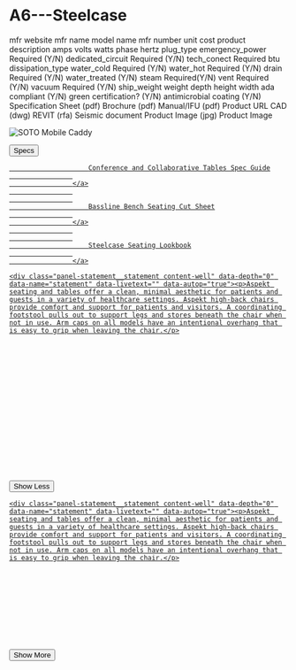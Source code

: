 # A6---Steelcase


mfr website
mfr name
model name
mfr number
unit cost
product description
amps
volts
watts
phase
hertz
plug_type
emergency_power Required (Y/N)
dedicated_circuit Required (Y/N)
tech_conect Required
btu 
dissipation_type
water_cold Required (Y/N)
water_hot  Required (Y/N)
drain Required (Y/N)
water_treated (Y/N)
steam  Required(Y/N)
vent  Required (Y/N)
vacuum Required (Y/N)
ship_weight
weight
depth
height
width
ada compliant (Y/N)
green certification? (Y/N)
antimicrobial coating (Y/N)
Specification Sheet (pdf)
Brochure (pdf)
Manual/IFU (pdf)
Product URL
CAD (dwg)
REVIT (rfa)
Seismic document
Product Image (jpg)
Product Image



<img class="slide__image t_masthead_ow" alt="SOTO Mobile Caddy" src="https://steelcase-res.cloudinary.com/image/upload/t_masthead_ow/q_auto,f_auto,h_656,w_1166/v1602800435/15-0012972.jpg" sizes="(min-width: 1260px) 1260px, 100vw" srcset="https://steelcase-res.cloudinary.com/image/upload/t_masthead_ow/q_auto,f_auto,h_1350,w_2400/v1602800435/15-0012972.jpg 2400w 1350h, 
https://steelcase-res.cloudinary.com/image/upload/t_masthead_ow/q_auto,f_auto,h_900,w_1600/v1602800435/15-0012972.jpg 1600w 900h, 
https://steelcase-res.cloudinary.com/image/upload/t_masthead_ow/q_auto,f_auto,h_656,w_1166/v1602800435/15-0012972.jpg 1166w 656h, 
https://steelcase-res.cloudinary.com/image/upload/t_masthead_ow/q_auto,f_auto,h_450,w_800/v1602800435/15-0012972.jpg 800w 450h, 
https://steelcase-res.cloudinary.com/image/upload/t_masthead_ow/q_auto,f_auto,h_270,w_480/v1602800435/15-0012972.jpg 480w 270h">



<button type="button" class="drawer-button drawer-button--main focus-within" data-drawer-type="drawer_main" data-drawer-name="specifications">
						<i class="icon icon-specifications main-drawer-icon"></i>
						Specs						<i class="icon icon-triangle-down"></i>
					</button>


<a class="si-view-pdf focus-within" rel="noopener" target="_blank" href="https://www.steelcase.com/resources/documents/steelcase-seating-lookbook" title="Steelcase Seating Lookbook" data-asset-type="pdf">


<a class="si-view-pdf focus-within" rel="noopener" target="_blank" href="https://www.steelcase.com/resources/documents/bassline-bench-seating-cut-sheet" title="Bassline Bench Seating Cut Sheet" data-asset-type="pdf">




<a class="si-view-pdf focus-within" rel="noopener" target="_blank" href="https://www.steelcase.com/resources/documents/conference-and-collaborative-tables-spec-guide" title="Conference and Collaborative Tables Spec Guide" data-asset-type="pdf">
					
					
						Conference and Collaborative Tables Spec Guide
					
					</a>
					
					
						Bassline Bench Seating Cut Sheet
					
					</a>
					
					
						Steelcase Seating Lookbook
					
					</a>


<div class="panel-statement panel-statement--background-grey panel-statement--long" style="height: 376px;">
	
	<div class="panel-statement__statement content-well" data-depth="0" data-name="statement" data-livetext="" data-autop="true"><p>Aspekt seating and tables offer a clean, minimal aesthetic for patients and guests in a variety of healthcare settings. Aspekt high-back chairs provide comfort and support for patients and visitors. A coordinating footstool pulls out to support legs and stores beneath the chair when not in use. Arm caps on all models have an intentional overhang that is easy to grip when leaving the chair.</p>
</div><button class="panel-statement--toggle" data-js="panel-statement-toggle"><span class="panel-statement__label">Show Less</span> <i class="icon icon-minus"></i></button>
</div>


<div class="panel-statement panel-statement--background-grey panel-statement--long" style="height: 270px;">
	
	<div class="panel-statement__statement content-well" data-depth="0" data-name="statement" data-livetext="" data-autop="true"><p>Aspekt seating and tables offer a clean, minimal aesthetic for patients and guests in a variety of healthcare settings. Aspekt high-back chairs provide comfort and support for patients and visitors. A coordinating footstool pulls out to support legs and stores beneath the chair when not in use. Arm caps on all models have an intentional overhang that is easy to grip when leaving the chair.</p>
</div><button class="panel-statement--toggle" data-js="panel-statement-toggle"><span class="panel-statement__label">Show More</span> <i class="icon icon-plus"></i></button>
</div>